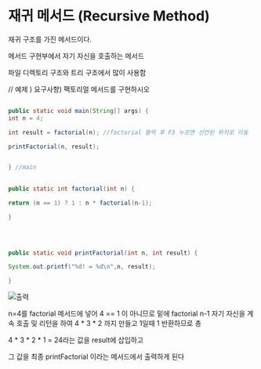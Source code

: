 
# 재귀 메서드 (Recursive Method)

재귀 구조를 가진 메서드이다. 

메서드 구현부에서 자기 자신을 호출하는 메서드

파일 디렉토리 구조와 트리 구조에서 많이 사용함 

// 예제 ) 요구사항) 팩토리얼 메서드를 구현하시오


```java

public static void main(String[] args) {
int n = 4;

int result = factorial(n); //factorial 블럭 후 F3 누르면 선언된 위치로 이동

printFactorial(n, result);


} //main 

  
public static int factorial(int n) {

return (n == 1) ? 1 : n * factorial(n-1);

}
  

  

public static void printFactorial(int n, int result) {

System.out.printf("%d! = %d\n",n, result);

}
```
![출력](https://github.com/juniel1299/juniel1299.github.io/assets/62318700/b0a3fb70-476d-4f1c-b34d-7e73b945202e)

n=4를 factorial 메서드에 넣어 4 == 1 이 아니므로 밑에 factorial n-1 자기 자신을 계속 호출 및 리턴을 하여 
4 * 3 * 2 까지 만들고  1일때 1 반환하므로 총

4 * 3 * 2 * 1 = 24라는 값을 result에 삽입하고

그 값을 최종 printFactorial 이라는 메서드에서 출력하게 된다



